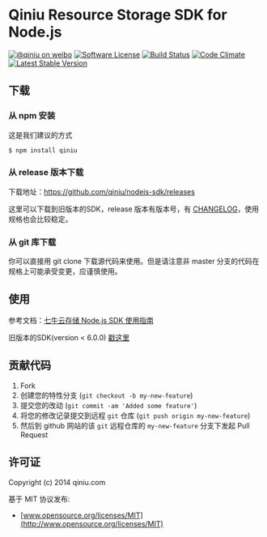# Qiniu Resource Storage SDK for Node.js

[![@qiniu on weibo](http://img.shields.io/badge/weibo-%40qiniutek-blue.svg)](http://weibo.com/qiniutek)
[![Software License](https://img.shields.io/badge/license-MIT-brightgreen.svg)](LICENSE.md)
[![Build Status](https://travis-ci.org/qiniu/nodejs-sdk.png?branch=master)](https://travis-ci.org/qiniu/nodejs-sdk)
[![Code Climate](https://codeclimate.com/github/qiniu/nodejs-sdk.png)](https://codeclimate.com/github/qiniu/nodejs-sdk)
[![Latest Stable Version](https://img.shields.io/npm/v/qiniu.svg)](https://www.npmjs.com/package/qiniu)

## 下载

### 从 npm 安装

这是我们建议的方式

```bash
$ npm install qiniu
```

### 从 release 版本下载

下载地址：https://github.com/qiniu/nodejs-sdk/releases

这里可以下载到旧版本的SDK，release 版本有版本号，有 [CHANGELOG](https://github.com/qiniu/nodejs-sdk/blob/develop/CHANGELOG.md)，使用规格也会比较稳定。

### 从 git 库下载

你可以直接用 git clone 下载源代码来使用。但是请注意非 master 分支的代码在规格上可能承受变更，应谨慎使用。

## 使用

参考文档：[七牛云存储 Node.js SDK 使用指南](https://github.com/qiniu/nodejs-sdk/tree/develop/docs)

旧版本的SDK(version < 6.0.0) [戳这里](http://docs.qiniutek.com/v3/sdk/nodejs/)

## 贡献代码

1. Fork
2. 创建您的特性分支 (`git checkout -b my-new-feature`)
3. 提交您的改动 (`git commit -am 'Added some feature'`)
4. 将您的修改记录提交到远程 `git` 仓库 (`git push origin my-new-feature`)
5. 然后到 github 网站的该 `git` 远程仓库的 `my-new-feature` 分支下发起 Pull Request

## 许可证

Copyright (c) 2014 qiniu.com

基于 MIT 协议发布:

* [www.opensource.org/licenses/MIT](http://www.opensource.org/licenses/MIT)
